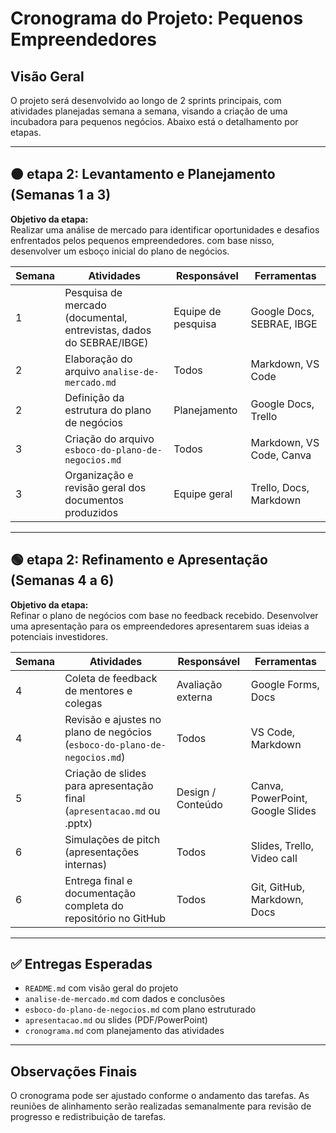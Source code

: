 # Cronograma do Projeto: Pequenos Empreendedores

## Visão Geral

O projeto será desenvolvido ao longo de 2 sprints principais, com atividades planejadas semana a semana, visando a criação de uma incubadora para pequenos negócios. Abaixo está o detalhamento por etapas.

---

## 🟠 etapa 2: Levantamento e Planejamento (Semanas 1 a 3)

**Objetivo da etapa:**  
Realizar uma análise de mercado para identificar oportunidades e desafios enfrentados pelos pequenos empreendedores. com base nisso, desenvolver um esboço inicial do plano de negócios.

| Semana | Atividades                                                                 | Responsável       | Ferramentas                  |
|--------|-----------------------------------------------------------------------------|-------------------|------------------------------|
| 1      | Pesquisa de mercado (documental, entrevistas, dados do SEBRAE/IBGE)        | Equipe de pesquisa| Google Docs, SEBRAE, IBGE    |
| 2      | Elaboração do arquivo `analise-de-mercado.md`                              | Todos             | Markdown, VS Code            |
| 2      | Definição da estrutura do plano de negócios                                | Planejamento      | Google Docs, Trello          |
| 3      | Criação do arquivo `esboco-do-plano-de-negocios.md`                        | Todos             | Markdown, VS Code, Canva     |
| 3      | Organização e revisão geral dos documentos produzidos                      | Equipe geral      | Trello, Docs, Markdown       |

---

## 🟢 etapa 2: Refinamento e Apresentação (Semanas 4 a 6)

**Objetivo da etapa:**  
Refinar o plano de negócios com base no feedback recebido. Desenvolver uma apresentação para os empreendedores apresentarem suas ideias a potenciais investidores.

| Semana | Atividades                                                                 | Responsável       | Ferramentas                       |
|--------|-----------------------------------------------------------------------------|-------------------|-----------------------------------|
| 4      | Coleta de feedback de mentores e colegas                                   | Avaliação externa | Google Forms, Docs                |
| 4      | Revisão e ajustes no plano de negócios (`esboco-do-plano-de-negocios.md`)  | Todos             | VS Code, Markdown                 |
| 5      | Criação de slides para apresentação final (`apresentacao.md` ou .pptx)     | Design / Conteúdo | Canva, PowerPoint, Google Slides  |
| 6      | Simulações de pitch (apresentações internas)                               | Todos             | Slides, Trello, Video call        |
| 6      | Entrega final e documentação completa do repositório no GitHub             | Todos             | Git, GitHub, Markdown, Docs       |

---

## ✅ Entregas Esperadas

- `README.md` com visão geral do projeto
- `analise-de-mercado.md` com dados e conclusões
- `esboco-do-plano-de-negocios.md` com plano estruturado
- `apresentacao.md` ou slides (PDF/PowerPoint)
- `cronograma.md` com planejamento das atividades

---

## Observações Finais

O cronograma pode ser ajustado conforme o andamento das tarefas. As reuniões de alinhamento serão realizadas semanalmente para revisão de progresso e redistribuição de tarefas.

